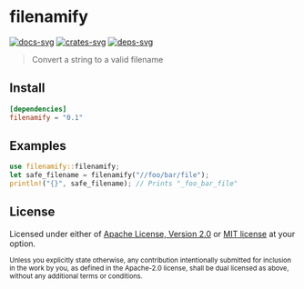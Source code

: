 # filenamify

[![docs-svg]][docs-url]
[![crates-svg]][crates-url]
[![deps-svg]][deps-url]

[docs-svg]: https://docs.rs/filenamify/badge.svg
[docs-url]: https://docs.rs/filenamify
[crates-svg]: https://img.shields.io/crates/v/filenamify.svg
[crates-url]: https://crates.io/crates/filenamify
[deps-svg]: https://deps.rs/repo/github/chawyehsu/filenamify-rs/status.svg
[deps-url]: https://deps.rs/repo/github/chawyehsu/filenamify-rs

> Convert a string to a valid filename

## Install

```toml
[dependencies]
filenamify = "0.1"
```

## Examples

```rust
use filenamify::filenamify;
let safe_filename = filenamify("//foo/bar/file");
println!("{}", safe_filename); // Prints "_foo_bar_file"
```

## License

Licensed under either of [Apache License, Version 2.0](LICENSE-APACHE) or [MIT license](LICENSE-MIT) at your option.

<sub>
Unless you explicitly state otherwise, any contribution intentionally
submitted for inclusion in the work by you, as defined in the Apache-2.0
license, shall be dual licensed as above, without any additional terms or
conditions.
</sub>
